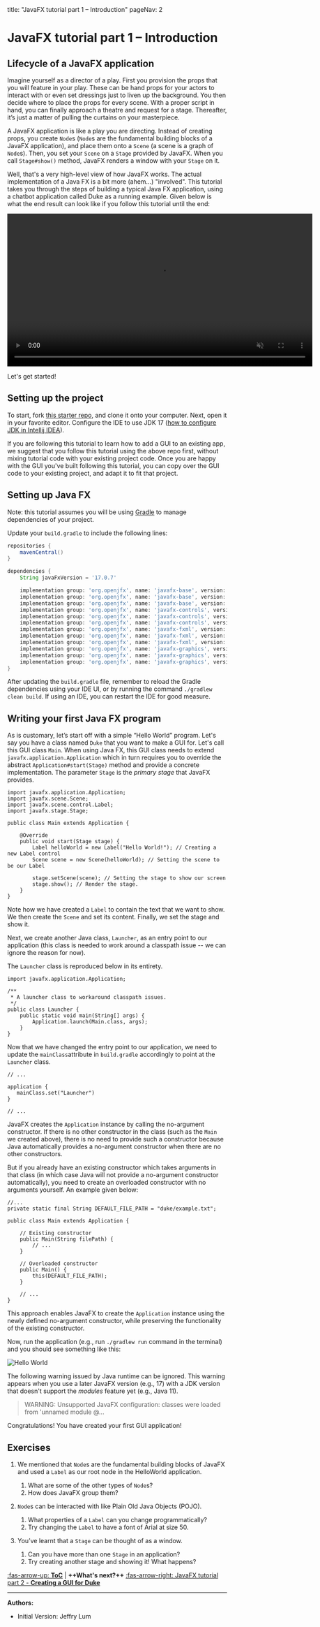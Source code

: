 <frontmatter>
  title: "JavaFX tutorial part 1 – Introduction"
  pageNav: 2
</frontmatter>

# JavaFX tutorial part 1 – Introduction

## Lifecycle of a JavaFX  application

Imagine yourself as a director of a play. First you provision the props that you will feature in your play. These can be hand props for your actors to interact with or even set dressings just to liven up the background. You then decide where to place the props for every scene. With a proper script in hand, you can finally approach a theatre and request for a stage. Thereafter, it’s just a matter of pulling the curtains on your masterpiece.

<puml src="images/javafx/JavaFxHierarchy.puml" />

A JavaFX application is like a play you are directing. Instead of creating props, you create `Node`s (`Node`s are the fundamental building blocks of a JavaFX application), and place them onto a `Scene` (a scene is a graph of `Node`s). Then, you set your `Scene` on a `Stage` provided by JavaFX. When you call `Stage#show()` method, JavaFX renders a window with your `Stage` on it.

Well, that's a very high-level view of how JavaFX works. The actual implementation of a Java FX is a bit more (ahem...) "involved". This tutorial takes you through the steps of building a typical Java FX application, using a chatbot application called Duke as a running example. Given below is what the end result can look like if you follow this tutorial until the end:

<video oncontextmenu="return false;" width="700px" autoplay muted loop>
<source src="videos/javafx/DynamicStyleDemo.mp4" type="video/mp4">
</video>

Let's get started!

## Setting up the project

To start, fork [this starter repo](https://github.com/se-edu/javafx-tutorial), and clone it onto your computer. Next, open it in your favorite editor. Configure the IDE to use JDK 17 ([how to configure JDK in Intellij IDEA](https://www.jetbrains.com/help/idea/sdk.html#set-up-jdk)).

<box type="tip" seamless>

If you are following this tutorial to learn how to add a GUI to an existing app, we suggest that you follow this tutorial using the above repo first, without mixing tutorial code with your existing project code. Once you are happy with the GUI you've built following this tutorial, you can copy over the GUI code to your existing project, and adapt it to fit that project.
</box>

## Setting up Java FX

Note: this tutorial assumes you will be using [Gradle](gradle.md) to manage dependencies of your project.

<div id="javafx-gradle">


Update your `build.gradle` to include the following lines:
```groovy
repositories {
    mavenCentral()
}

dependencies {
    String javaFxVersion = '17.0.7'

    implementation group: 'org.openjfx', name: 'javafx-base', version: javaFxVersion, classifier: 'win'
    implementation group: 'org.openjfx', name: 'javafx-base', version: javaFxVersion, classifier: 'mac'
    implementation group: 'org.openjfx', name: 'javafx-base', version: javaFxVersion, classifier: 'linux'
    implementation group: 'org.openjfx', name: 'javafx-controls', version: javaFxVersion, classifier: 'win'
    implementation group: 'org.openjfx', name: 'javafx-controls', version: javaFxVersion, classifier: 'mac'
    implementation group: 'org.openjfx', name: 'javafx-controls', version: javaFxVersion, classifier: 'linux'
    implementation group: 'org.openjfx', name: 'javafx-fxml', version: javaFxVersion, classifier: 'win'
    implementation group: 'org.openjfx', name: 'javafx-fxml', version: javaFxVersion, classifier: 'mac'
    implementation group: 'org.openjfx', name: 'javafx-fxml', version: javaFxVersion, classifier: 'linux'
    implementation group: 'org.openjfx', name: 'javafx-graphics', version: javaFxVersion, classifier: 'win'
    implementation group: 'org.openjfx', name: 'javafx-graphics', version: javaFxVersion, classifier: 'mac'
    implementation group: 'org.openjfx', name: 'javafx-graphics', version: javaFxVersion, classifier: 'linux'
}
```

</div>

<box type="tip" seamless>

After updating the `build.gradle` file, remember to reload the Gradle dependencies using your IDE UI, or by running the command `./gradlew clean build`. If using an IDE, you can restart the IDE for good measure.
</box>

## Writing your first Java FX program

As is customary, let’s start off with a simple “Hello World” program. Let's say you have a class named `Duke` that you want to make a GUI for. Let's call this GUI class `Main`. When using Java FX, this GUI class needs to extend `javafx.application.Application` which in turn requires you to override the abstract `Application#start(Stage)` method and provide a concrete implementation. The parameter `Stage` is the _primary stage_ that JavaFX provides.

```java{heading="Main.java"}
import javafx.application.Application;
import javafx.scene.Scene;
import javafx.scene.control.Label;
import javafx.stage.Stage;

public class Main extends Application {

    @Override
    public void start(Stage stage) {
        Label helloWorld = new Label("Hello World!"); // Creating a new Label control
        Scene scene = new Scene(helloWorld); // Setting the scene to be our Label

        stage.setScene(scene); // Setting the stage to show our screen
        stage.show(); // Render the stage.
    }
}
```

Note how we have created a `Label` to contain the text that we want to show. We then create the `Scene` and set its content. Finally, we set the stage and show it.

Next, we create another Java class, `Launcher`, as an entry point to our application (this class is needed to work around a classpath issue -- we can ignore the reason for now).

The `Launcher` class is reproduced below in its entirety.

```java{heading="Launcher.java"}
import javafx.application.Application;

/**
 * A launcher class to workaround classpath issues.
 */
public class Launcher {
    public static void main(String[] args) {
        Application.launch(Main.class, args);
    }
}
```

Now that we have changed the entry point to our application, we need to update the `mainClass`attribute in `build.gradle` accordingly to point at the `Launcher` class.

```groovy{highlight-lines="3-5" heading="build.gradle"}
// ...

application {
   mainClass.set("Launcher")
}

// ...
```


<box type="tip" seamless>

JavaFX creates the `Application` instance by calling the no-argument constructor. If there is no other constructor in the class (such as the `Main` we created above), there is no need to provide such a constructor because Java automatically provides a no-argument constructor when there are no other constructors.

But if you already have an existing constructor which takes arguments in that class (in which case Java will not provide a no-argument constructor automatically), you need to create an overloaded constructor with no arguments yourself. An example given below:

```java{highlight-lines="11-14" heading="Main.java"}
//...
private static final String DEFAULT_FILE_PATH = "duke/example.txt";

public class Main extends Application {

    // Existing constructor
    public Main(String filePath) {
        // ...
    }

    // Overloaded constructor
    public Main() {
        this(DEFAULT_FILE_PATH);
    }

    // ...
}
```

This approach enables JavaFX to create the `Application` instance using the newly defined no-argument constructor, while preserving the functionality of the existing constructor.

</box>

Now, run the application (e.g., run `./gradlew run` command in the terminal) and you should see something like this:

![Hello World](images/javafx/HelloWorld.png)

<box type="info" seamless>

The following warning issued by Java runtime can be ignored. This warning appears when you use a later JavaFX version (e.g., 17) with a JDK version that doesn't support the _modules_ feature yet (e.g., Java 11).

>WARNING: Unsupported JavaFX configuration: classes were loaded from 'unnamed module @...
</box>

Congratulations! You have created your first GUI application!

## Exercises

1. We mentioned that `Node`s are the fundamental building blocks of JavaFX and used a `Label` as our root node in the HelloWorld application.
   1. What are some of the other types of `Node`s?
   1. How does JavaFX group them?

1. `Node`s can be interacted with like Plain Old Java Objects (POJO).
   1. What properties of a `Label` can you change programmatically?
   1. Try changing the `Label` to have a font of Arial at size 50.

1. You’ve learnt that a `Stage` can be thought of as a window.
   1. Can you have more than one `Stage` in an application?
   1. Try creating another stage and showing it! What happens?

[:fas-arrow-up: **ToC**](javaFx.md) | <span class="badge rounded-pill bg-primary">**++What's next?++**</span> [:fas-arrow-right: JavaFX tutorial part 2 - **Creating a GUI for Duke**](javaFxPart2.md)

--------------------------------------------------------------------------------
**Authors:**
* Initial Version: Jeffry Lum
